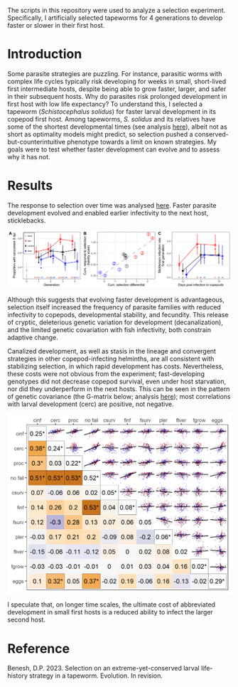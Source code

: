 The scripts in this repository were used to analyze a selection experiment. Specifically, I artificially selected tapeworms for 4 generations to develop faster or slower in their first host.

# Introduction

Some parasite strategies are puzzling. For instance, parasitic worms with complex life cycles typically risk developing for weeks in small, short-lived first intermediate hosts, despite being able to grow faster, larger, and safer in their subsequent hosts. Why do parasites risk prolonged development in first host with low life expectancy? To understand this, I selected a tapeworm (*Schistocephalus solidus*) for faster larval development in its copepod first host. Among tapeworms, *S. solidus* and its relatives have some of the shortest developmental times (see analysis [here](analyses/01macroevol_pattern.md)), albeit not as short as optimality models might predict, so selection pushed a conserved-but-counterintuitive phenotype towards a limit on known strategies. My goals were to test whether faster development can evolve and to assess why it has not.

# Results

The response to selection over time was analysed [here](analyses/02testing_selection_response.Rmd). Faster parasite development evolved and enabled earlier infectivity to the next host, sticklebacks.

![](figs/fig3_response_edit.png)

Although this suggests that evolving faster development is advantageous, selection itself increased the frequency of parasite families with reduced infectivity to copepods, developmental stability, and fecundity. This release of cryptic, deleterious genetic variation for development (decanalization), and the limited genetic covariation with fish infectivity, both constrain adaptive change. 

Canalized development, as well as stasis in the lineage and convergent strategies in other copepod-infecting helminths, are all consistent with stabilizing selection, in which rapid development has costs. Nevertheless, these costs were not obvious from the experiment; fast-developing genotypes did not decrease copepod survival, even under host starvation, nor did they underperform in the next hosts. This can be seen in the pattern of genetic covariance (the G-matrix below; analysis [here](analyses/05quant_gen_multivariate.md)); most correlations with larval development (cerc) are positive, not negative. 

![](figs/fig6_Gmat_fsx.png)

I speculate that, on longer time scales, the ultimate cost of abbreviated development in small first hosts is a reduced ability to infect the larger second host.

# Reference

Benesh, D.P. 2023. Selection on an extreme-yet-conserved larval life-history strategy in a tapeworm. Evolution. In revision.
